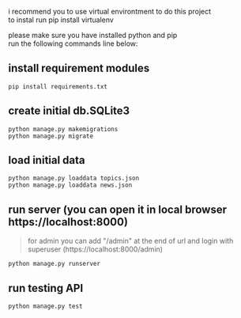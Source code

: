 i recommend you to use virtual environtment to do this project <br/>
to instal run pip install virtualenv <br/>

please make sure you have installed python and pip <br/>
run the following commands line below:
## install requirement modules
```
pip install requirements.txt
```

## create initial db.SQLite3
```
python manage.py makemigrations 
python manage.py migrate
```

## load initial data
```
python manage.py loaddata topics.json
python manage.py loaddata news.json
```

## run server (you can open it in local browser https://localhost:8000)
> for admin you can add "/admin" at the end of url and login with superuser (https://localhost:8000/admin)
```
python manage.py runserver
```

## run testing API
```
python manage.py test
```
